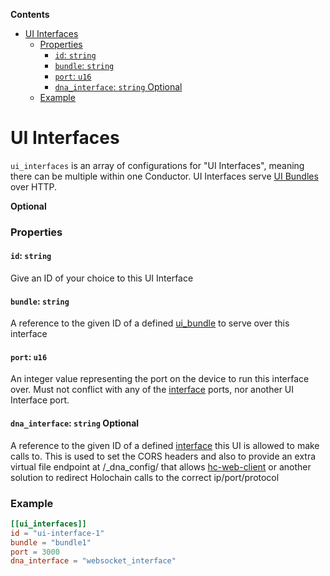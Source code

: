 <!-- START doctoc generated TOC please keep comment here to allow auto update -->
<!-- DON'T EDIT THIS SECTION, INSTEAD RE-RUN doctoc TO UPDATE -->
**Contents**

- [UI Interfaces](#ui-interfaces)
    - [Properties](#properties)
      - [`id`: `string`](#id-string)
      - [`bundle`: `string`](#bundle-string)
      - [`port`: `u16`](#port-u16)
      - [`dna_interface`: `string` Optional](#dna_interface-string-optional)
    - [Example](#example)

<!-- END doctoc generated TOC please keep comment here to allow auto update -->

# UI Interfaces
`ui_interfaces` is an array of configurations for "UI Interfaces", meaning there can be multiple within one Conductor. UI Interfaces serve [UI Bundles](./conductor_ui_bundles.md) over HTTP.

**Optional**

### Properties

#### `id`: `string`
Give an ID of your choice to this UI Interface

#### `bundle`: `string`
A reference to the given ID of a defined [ui_bundle](./conductor_ui_bundles.md) to serve over this interface

#### `port`: `u16`
An integer value representing the port on the device to run this interface over. Must not conflict with any of the [interface](./conductor_interfaces.md) ports, nor another UI Interface port.

#### `dna_interface`: `string` Optional
A reference to the given ID of a defined [interface](./conductor_interfaces.md) this UI is allowed to make calls to. This is used to set the CORS headers and also to provide an extra virtual file endpoint at /_dna_config/ that allows [hc-web-client](https://github.com/holochain/hc-web-client) or another solution to redirect Holochain calls to the correct ip/port/protocol

### Example
```toml
[[ui_interfaces]]
id = "ui-interface-1"
bundle = "bundle1"
port = 3000
dna_interface = "websocket_interface"
```